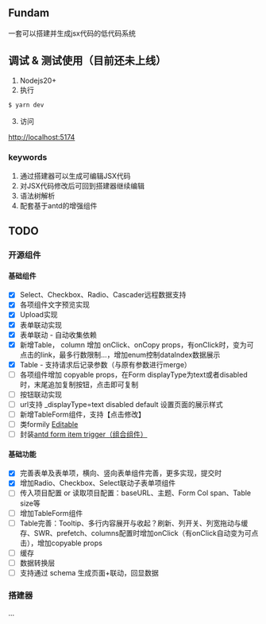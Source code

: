 ## Fundam
一套可以搭建并生成jsx代码的低代码系统

## 调试 & 测试使用（目前还未上线）

1. Nodejs20+
2. 执行

```bash
$ yarn dev
```

3. 访问

[http://localhost:5174](http://localhost:5174)

### keywords

1. 通过搭建器可以生成可编辑JSX代码
2. 对JSX代码修改后可回到搭建器继续编辑
3. 语法树解析
4. 配套基于antd的增强组件

## TODO

### 开源组件

#### 基础组件

- [x] Select、Checkbox、Radio、Cascader远程数据支持
- [x] 各项组件文字预览实现
- [x] Upload实现
- [x] 表单联动实现
- [x] 表单联动 - 自动收集依赖
- [x] 新增Table， column 增加 onClick、onCopy props，有onClick时，变为可点击的link，最多行数限制...，增加enum控制dataIndex数据展示
- [x] Table - 支持请求后记录参数（与原有参数进行merge）
- [ ] 各项组件增加 copyable props，在Form displayType为text或者disabled时，末尾追加复制按钮，点击即可复制
- [ ] 按钮联动实现
- [ ] url支持 _displayType=text disabled default 设置页面的展示样式
- [ ] 新增TableForm组件，支持【点击修改】
- [ ] 类formily [Editable](https://antd.formilyjs.org/components/editable)
- [ ] 封装[antd form item trigger（组合组件）](https://ant.design/components/form-cn#components-form-demo-customized-form-controls)

#### 基础功能

- [x] 完善表单及表单项，横向、竖向表单组件完善，更多实现，提交时
- [x] 增加Radio、Checkbox、Select联动子表单项组件
- [ ] 传入项目配置 or 读取项目配置：baseURL、主题、Form Col span、Table size等
- [ ] 增加TableForm组件
- [ ] Table完善：Tooltip、多行内容展开与收起？刷新、列开关、列宽拖动与缓存、SWR、prefetch、columns配置时增加onClick（有onClick自动变为可点击），增加copyable props
- [ ] 缓存
- [ ] 数据转换层
- [ ] 支持通过 schema 生成页面+联动，回显数据

### 搭建器

...
